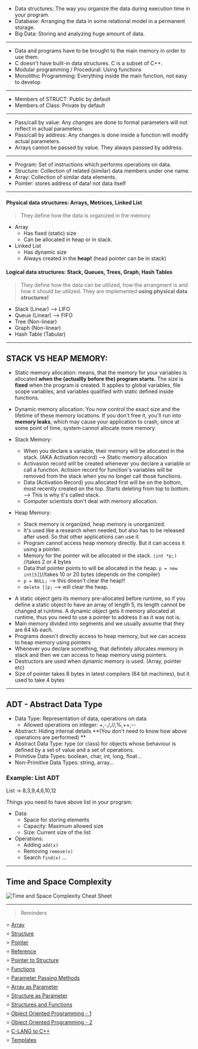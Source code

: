 

* Data structures: The way you organize the data during execution time in your program.
* Database: Arranging the data in some relational model in a permanent storage.
* Big Data: Storing and analyzing huge amount of data.

---
* Data and programs have to be brought to the main memory in order to use them.
* C doesn't have built-in data structures. C is a subset of C++. 
*  Modular programming / Procedural: Using functions
* Monolithic Programming: Everything inside the main function, not easy to develop
---
* Members of STRUCT: Public by default
* Members of Class: Private by default
---
* Pass/call by value: Any changes are done to formal parameters will not reflect in actual parameters.
* Pass/call by address: Any changes is done inside a function will modify actual parameters.
* Arrays cannot be passed by value. They always passsed by address. 
---
* Program: Set of instructions which performs operations on data.
* Structure: Collection of related (similar) data members under one name.
* Array: Collection of similar data elements.
* Pointer: stores address of data! not data itself
---
#### Physical data structures: Arrays, Metrices, Linked List
> They define how the data is organized in the memory 
  - Array
    - Has fixed (static) size
    - Can be allocated in heap or in stack.
  - Linked List
     - Has dynamic size
     - Always created in the **heap!** (head pointer can be in stack)
     
#### Logical data structures: Stack, Queues, Trees, Graph, Hash Tables 
>They define how the data can be utilized, how the arrangment is and how it should be utilized.
>They are implemented **using physical data structures!** 
- Stack (Linear) --> LIFO
- Queue (Linear) --> FIFO
- Tree (Non-linear) 
- Graph (Non-linear)
- Hash Table (Tabular)

---
## STACK VS HEAP MEMORY: 

* Static memory allocation: means, that the memory for your variables is allocated **when the (actuallly before the) program starts.** The size is **fixed** when the program is created. It applies to global variables, file scope variables, and variables qualified with static defined inside functions.
* Dynamic memory allocation: You now control the exact size and the lifetime of these memory locations. If you don't free it, you'll run into **memory leaks**, which may cause your application to crash, since at some point of time, system cannot allocate more memory.

* Stack Memory:  
  - When you declare a variable, their memory will be allocated in the stack. (AKA Activation record) --> Static memory allocation
  - Activasion record will be created whenever you declare a variable or call a function.
 Actision record for function's variables will be removed from the stack when you no longer call those functions.
  - Data (Activation Record) you allocated first will be on the bottom, most recently created on the top. Starts deleting from top to bottom. --> This is why it's called stack.
  - Computer scientists don't deal with memory allocation.
* Heap Memory: 
  - Stack memory is organized, heap memory is unorganized.
  - It's used like a research when needed, but also has to be released after used. So that other applications can use it.
  - Program cannot access heap memory directly. But it can access it using a pointer.
  - Memory for the pointer will be allocated in the stack. ```(int *p;)``` //takes 2 or 4 bytes
  - Data that pointer points to will be allocated in the heap. ```p = new int[5]```)//takes 10 or 20 bytes (depends on the compiler)
  - ```p = NULL;``` --> this doesn't clear the heap!!
  - ```delete []p;``` --> will clear the heap.

 - A static object gets its memory pre-allocated before runtime, so if you define a static object to have an array 
of length 5, its length cannot be changed at runtime. A dynamic object gets it memory allocated at runtime, thus you need to use a pointer to 
address it as it was not is.
- Main memory divided into segments and we usually assume that they are 64 kb each.
- Programs doesn't directly access to heap memory, but we can access to heap memory using pointers 
- Whenever you declare something, that definitely allocates memory in stack and then we can access to heap memory using pointers.
-  Destructors are used when dynamic memory is used. (Array, pointer etc)
- Size of pointer takes 8 bytes in latest compilers (64 bit machines), but it used to take 4 bytes

---
## ADT - Abstract Data Type

* Data Type: Representation of data, operations on data
  * Allowed operations on integer: +,-,/,//,%,++,--
* Abstract: Hiding internal details **(You don't need to know how above operations are performed) **
* Abstract Data Type:  type (or class) for objects whose behaviour is defined by a set of value and a set of operations.
* Primitive Data Types: boolean, char, int, long, float...
* Non-Primitive Data Types: string, array... 


### Example: List ADT

List -> 8,3,9,4,6,10,12

  Things you need to have above list in your program:
* Data: 
	* Space for storing elements
	* Capacity: Maximum allowed size
	* Size: Current size of the list
* Operations: 
	* Adding ```add(x)```
	* Removing ```remove(x)```
	* Search ```find(x)```
		...
---
## Time and Space Complexity


![Time and Space Complexity Cheat Sheet](
https://i.imgur.com/sh9wysY.jpg)

---

> Reminders

:star: [Array](https://github.com/oucar/Data-Structures-Algorithms/blob/master/1-%20Introduction/array.cpp)<br>
:star: [Structure](https://github.com/oucar/Data-Structures-Algorithms/blob/master/1-%20Introduction/structure.cpp)<br>
:star: [Pointer](https://github.com/oucar/Data-Structures-Algorithms/blob/master/1-%20Introduction/pointer.cpp)<br>
:star: [Reference](https://github.com/oucar/Data-Structures-Algorithms/blob/master/1-%20Introduction/reference.cpp)<br>
:star: [Pointer to Structure](https://github.com/oucar/Data-Structures-Algorithms/blob/master/1-%20Introduction/pointerToStructure.cpp)<br>
:star: [Functions](https://github.com/oucar/Data-Structures-Algorithms/blob/master/1-%20Introduction/functions.cpp)<br>
:star: [Parameter Passing Methods](https://github.com/oucar/Data-Structures-Algorithms/blob/master/1-%20Introduction/parameterPassingMethods.cpp)<br>
:star: [Array as Parameter](https://github.com/oucar/Data-Structures-Algorithms/blob/master/1-%20Introduction/arrayAsParameter.cpp)<br>
:star: [Structure as Parameter](https://github.com/oucar/Data-Structures-Algorithms/blob/master/1-%20Introduction/structureAsParameter.cpp)<br>
:star: [Structures and Functions](https://github.com/oucar/Data-Structures-Algorithms/blob/master/1-%20Introduction/structuresAndFunctions.cpp)<br>
:star: [Object Oriented Programming - 1](https://github.com/oucar/Data-Structures-Algorithms/blob/master/1-%20Introduction/OOP.cpp)<br>
:star: [Object Oriented Programming - 2](https://github.com/oucar/Data-Structures-Algorithms/blob/master/1-%20Introduction/OOP_more.cpp)<br>
:star: [C-LANG to C++](https://github.com/oucar/Data-Structures-Algorithms/blob/master/1-%20Introduction/cToCpp.cpp)<br>
:star: [Templates](https://github.com/oucar/Data-Structures-Algorithms/blob/master/1-%20Introduction/templates.cpp)<br>

